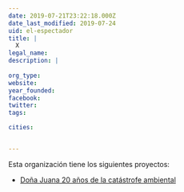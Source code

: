 ```yaml
---
date: 2019-07-21T23:22:18.000Z
date_last_modified: 2019-07-24
uid: el-espectador
title: |
  X
legal_name: 
description: |
  
org_type: 
website: 
year_founded: 
facebook: 
twitter: 
tags:

cities: 


---
```


Esta organización tiene los siguientes proyectos:

- [Doña Juana 20 años de la catástrofe ambiental](/proyectos/dona-juana)
